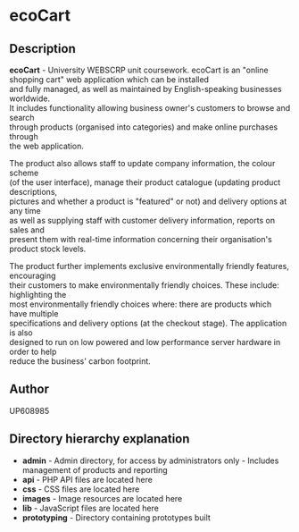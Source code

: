 ecoCart
=======

Description
-----------
**ecoCart** - University WEBSCRP unit coursework.
ecoCart is an "online shopping cart" web application which can be installed  
and fully managed, as well as maintained by English-speaking businesses worldwide.  
It includes functionality allowing business owner's customers to browse and search  
through products (organised into categories) and make online purchases through  
the web application.

The product also allows staff to update company information, the colour scheme  
(of the user interface), manage their product catalogue (updating product descriptions,  
pictures and whether a product is "featured" or not) and delivery options at any time  
as well as supplying staff with customer delivery information, reports on sales and  
present them with real-time information concerning their organisation's product stock levels.

The product further implements exclusive environmentally friendly features, encouraging  
their customers to make environmentally friendly choices. These include: highlighting the  
most environmentally friendly choices where: there are products which have multiple  
specifications and delivery options (at the checkout stage). The application is also  
designed to run on low powered and low performance server hardware in order to help  
reduce the business' carbon footprint.

Author
-----------
UP608985

Directory hierarchy explanation
-----------  
* **admin** - Admin directory, for access by administrators only - Includes management of products and reporting
* **api** - PHP API files are located here  
* **css** - CSS files are located here  
* **images** - Image resources are located here  
* **lib** - JavaScript files are located here  
* **prototyping** - Directory containing prototypes built  